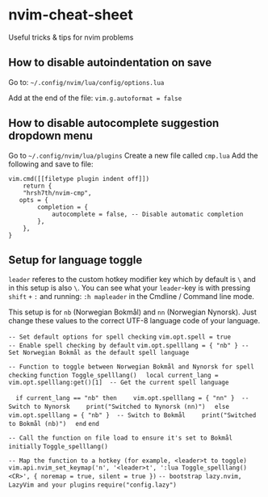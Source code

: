 # nvim-cheat-sheet
Useful tricks &amp; tips for nvim problems

## How to disable autoindentation on save
Go to: `~/.config/nvim/lua/config/options.lua` 

Add at the end of the file: `vim.g.autoformat = false`

## How to disable autocomplete suggestion dropdown menu
Go to `~/.config/nvim/lua/plugins`
Create a new file called `cmp.lua`
Add the following and save to file:

`vim.cmd([[filetype plugin indent off]])`\
`    return {`\
`    "hrsh7th/nvim-cmp",`\
`   opts = {`\
`        completion = {`\
`            autocomplete = false, -- Disable automatic completion`\
`        },`\
`    },`\
`}`

## Setup for language toggle
`leader` referes to the custom hotkey modifier key which by default is `\` and in this setup is also `\`. You can see what your `leader`-key is with pressing `shift` `+` `:` and running: `:h mapleader` in the Cmdline / Command line mode.

This setup is for `nb` (Norwegian Bokmål) and `nn` (Norwegian Nynorsk). Just change these values to the correct UTF-8 language code of your language. 

`-- Set default options for spell checking`
`vim.opt.spell = true            -- Enable spell checking by default`
`vim.opt.spelllang = { "nb" } -- Set Norwegian Bokmål as the default spell language`


`-- Function to toggle between Norwegian Bokmål and Nynorsk for spell checking`
`function Toggle_spelllang()`
`  local current_lang = vim.opt.spelllang:get()[1]  -- Get the current spell language`

`  if current_lang == "nb" then`
`    vim.opt.spelllang = { "nn" }  -- Switch to Nynorsk`
`    print("Switched to Nynorsk (nn)")`
`  else`
`    vim.opt.spelllang = { "nb" }  -- Switch to Bokmål`
`    print("Switched to Bokmål (nb)")`
`  end`
`end`

`-- Call the function on file load to ensure it's set to Bokmål initially`
`Toggle_spelllang()`

`-- Map the function to a hotkey (for example, <leader>t to toggle)`
`vim.api.nvim_set_keymap('n', '<leader>t', ':lua Toggle_spelllang()<CR>', { noremap = true, silent = true })`
`-- bootstrap lazy.nvim, LazyVim and your plugins`
`require("config.lazy")`

